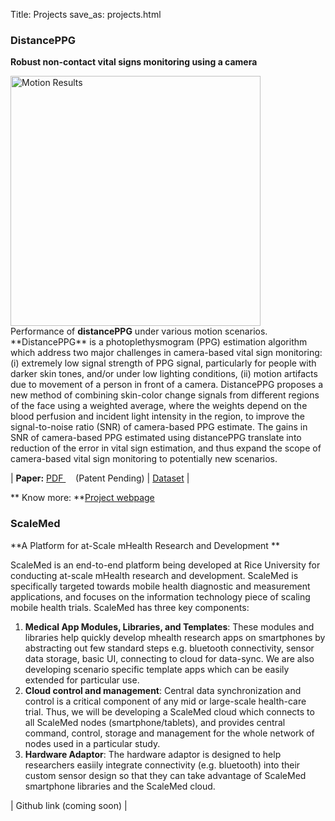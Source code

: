 Title: Projects
save_as: projects.html

### DistancePPG ###
**Robust non-contact vital signs monitoring using a camera** 
<div class="pull-right">
<img src="images/motion_result.png" alt="Motion Results" style="width:400px"> <br /> 
Performance of <b>distancePPG</b> under various motion scenarios. 
</div>
**DistancePPG** is a photoplethysmogram (PPG) estimation algorithm which address two major challenges in camera-based vital sign monitoring: (i) extremely low signal strength of PPG signal, particularly for people with darker skin tones, and/or under low lighting conditions, (ii) motion artifacts due to movement of a person in front of a camera. DistancePPG proposes a new method of combining skin-color change signals from different regions of the face using a weighted average, where the weights depend on the blood perfusion and incident light intensity in the region, to improve the signal-to-noise ratio (SNR) of camera-based PPG estimate. The gains in SNR of camera-based PPG estimated using distancePPG translate into reduction of the error in vital sign estimation, and thus expand the scope of camera-based vital sign monitoring to potentially new scenarios.

| **Paper:** <span class="label label-warning"><a href="http://arxiv.org/pdf/1502.08040v1.pdf" target="_blank"> PDF </a></span> &nbsp;&nbsp;&nbsp; <span class="text-danger"> (Patent Pending)</span> | [Dataset]({filename}distancePPG-dataset.md) |

** Know more: **<a href="{filename}distancePPG.md">Project webpage <a>
### ScaleMed ###
**A Platform for at-Scale mHealth Research and Development **

ScaleMed is an end-to-end platform being developed at Rice University for conducting at-scale mHealth research and development. ScaleMed is specifically targeted towards mobile health diagnostic and measurement applications, and focuses on the information technology piece of scaling mobile health trials. ScaleMed has three key components:

1. **Medical App Modules, Libraries, and Templates**: These  modules and libraries help quickly develop mhealth research apps on smartphones by abstracting out few standard steps e.g. bluetooth connectivity, sensor data storage, basic UI, connecting to cloud for data-sync. We are also developing scenario specific template apps which can be easily extended for particular use.  
2. **Cloud control and management**: Central data synchronization and control is a critical component of any mid or large-scale health-care trial. Thus, we will be developing a ScaleMed cloud which connects to all ScaleMed nodes (smartphone/tablets), and provides central command, control, storage and management for the whole network of nodes used in a particular study. 
3. **Hardware Adaptor**: The hardware adaptor is designed to help researchers easiily integrate connectivity (e.g. bluetooth) into their custom sensor design so that  they can take advantage of ScaleMed smartphone libraries and the ScaleMed cloud.  

| Github link (coming soon) | 

 

